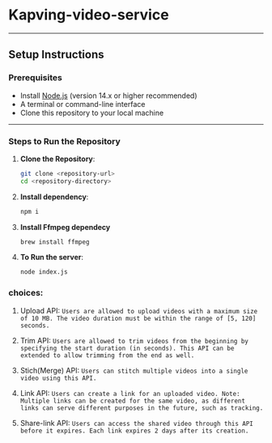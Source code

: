 # Kapving-video-service

---

## Setup Instructions

### Prerequisites

- Install [Node.js](https://nodejs.org/) (version 14.x or higher recommended)
- A terminal or command-line interface
- Clone this repository to your local machine

---

### Steps to Run the Repository

1. **Clone the Repository**:
   ```bash
   git clone <repository-url>
   cd <repository-directory>

2. **Install dependency**:
    ```bash
   npm i

3. **Install Ffmpeg dependecy** 
    ```bash
   brew install ffmpeg   

3. **To Run the server**:
   ```bash
   node index.js

### choices:

1. Upload API:
``Users are allowed to upload videos with a maximum size of 10 MB. The video duration must be within the range of [5, 120] seconds.``


2. Trim API:
``Users are allowed to trim videos from the beginning by specifying the start duration (in seconds). This API can be extended to allow trimming from the end as well.``


3. Stich(Merge) API:
``Users can stitch multiple videos into a single video using this API.``


4. Link API:
``Users can create a link for an uploaded video. Note: Multiple links can be created for the same video, as different links can serve different purposes in the future, such as tracking.``


5. Share-link API:
``Users can access the shared video through this API before it expires. Each link expires 2 days after its creation.``